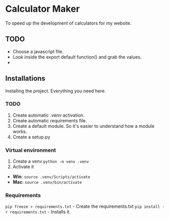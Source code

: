 # Calculator Maker

To speed up the development of calculators for my website.


## TODO
- Choose a javascript file.
- Look inside the export default function() and grab the values.
- 


## Installations
Installing the project. Everything you need here.

### TODO
1. Create automatic .venv activation.
1. Create automatic requirements file.
1. Create a default module. So it's easier to understand how a module works.
1. Create a setup.py

### Virtual environment 
1. Create a venv `python -m venv .venv` <!-- Name the folder whatever you want. -->
1. Activate it
- **Win**: `source .venv/Scripts/activate`
- **Mac**: `source .venv/bin/activate`

### Requirements

`pip freeze > requirements.txt` - Create the requirements.txt
`pip install -r requirements.txt` - Installs it.